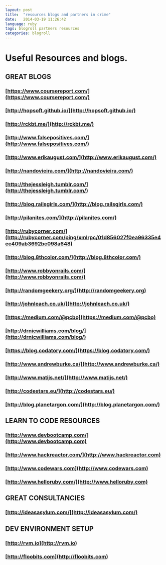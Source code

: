 ```yaml
---
layout: post
title:  "resources blogs and partners in crime"
date:   2014-03-19 11:26:42
language: ruby
tags: blogroll partners resources
categories: blogroll
---
```

# Useful Resources and blogs.


## GREAT BLOGS


### [https://www.coursereport.com/](https://www.coursereport.com/)

### [http://hopsoft.github.io/](http://hopsoft.github.io/)

### [http://rckbt.me/](http://rckbt.me/)

### [http://www.falsepositives.com/](http://www.falsepositives.com/)

### [http://www.erikaugust.com/](http://www.erikaugust.com/)

### [http://nandovieira.com/](http://nandovieira.com/)

### [http://thejessleigh.tumblr.com/](http://thejessleigh.tumblr.com/)

### [http://blog.railsgirls.com/](http://blog.railsgirls.com/)

### [http://pilanites.com/](http://pilanites.com/)

### [http://rubycorner.com/](http://rubycorner.com/ping/xmlrpc/01d856027f0ea96335e4ec409ab3692bc098a648)

### [http://blog.8thcolor.com/](http://blog.8thcolor.com/)

### [http://www.robbyonrails.com/](http://www.robbyonrails.com/)

### [http://randomgeekery.org/](http://randomgeekery.org)

### [http://johnleach.co.uk/](http://johnleach.co.uk/)

### [https://medium.com/@pcbo](https://medium.com/@pcbo)

### [http://drnicwilliams.com/blog/](http://drnicwilliams.com/blog/)

### [https://blog.codatory.com/](https://blog.codatory.com/)

### [http://www.andrewburke.ca/](http://www.andrewburke.ca/)

### [http://www.matijs.net/](http://www.matijs.net/)

### [http://codestars.eu/](http://codestars.eu/)

### [http://blog.planetargon.com/](http://blog.planetargon.com/)

## LEARN TO CODE RESOURCES

### [http://www.devbootcamp.com/](http://www.devbootcamp.com)

### [http://www.hackreactor.com/](http://www.hackreactor.com)

### [http://www.codewars.com](http://www.codewars.com)

### [http://www.helloruby.com/](http://www.helloruby.com)

## GREAT CONSULTANCIES

### [http://ideasasylum.com/](http://ideasasylum.com/)


## DEV ENVIRONMENT SETUP 

### [http://rvm.io](http://rvm.io) 

### [http://floobits.com](http://floobits.com)
